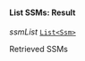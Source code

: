 

#### List SSMs: Result  
  
<article>

*ssmList* [`List<Ssm>`](/docs/chaincode-dsl-signing-state-machine--page#ssm) 

Retrieved SSMs

</article>

